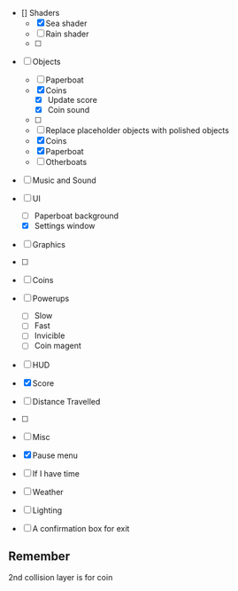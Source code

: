  - [] Shaders
    - [x] Sea shader
    - [ ] Rain shader
    - [ ] 
 - [ ] Objects
    - [ ] Paperboat
    - [x] Coins
        - [x] Update score
        - [x] Coin sound
    - [ ] 
    - [ ] Replace placeholder objects with polished objects
     - [x] Coins
     - [x] Paperboat
     - [ ] Otherboats

 - [ ] Music and Sound
 - [ ] UI
    - [ ] Paperboat background
    - [x] Settings window
 - [ ] Graphics
  - [ ]
 - [ ] Coins
 - [ ] Powerups
    - [ ] Slow
    - [ ] Fast
    - [ ] Invicible
    - [ ] Coin magent
 - [ ] HUD
  - [x] Score
  - [ ] Distance Travelled
  - [ ] 

- [ ] Misc
 - [x] Pause menu

 - [ ] If I have time
  - [ ] Weather
  - [ ] Lighting
  - [ ] A confirmation box for exit


Remember
--------

2nd collision layer is for coin